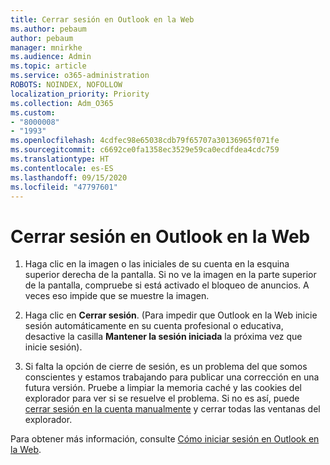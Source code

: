 ```yaml
---
title: Cerrar sesión en Outlook en la Web
ms.author: pebaum
author: pebaum
manager: mnirkhe
ms.audience: Admin
ms.topic: article
ms.service: o365-administration
ROBOTS: NOINDEX, NOFOLLOW
localization_priority: Priority
ms.collection: Adm_O365
ms.custom:
- "8000008"
- "1993"
ms.openlocfilehash: 4cdfec98e65038cdb79f65707a30136965f071fe
ms.sourcegitcommit: c6692ce0fa1358ec3529e59ca0ecdfdea4cdc759
ms.translationtype: HT
ms.contentlocale: es-ES
ms.lasthandoff: 09/15/2020
ms.locfileid: "47797601"
---
```

# <a name="sign-out-of-outlook-on-the-web"></a>Cerrar sesión en Outlook en la Web

1. Haga clic en la imagen o las iniciales de su cuenta en la esquina superior derecha de la pantalla. Si no ve la imagen en la parte superior de la pantalla, compruebe si está activado el bloqueo de anuncios. A veces eso impide que se muestre la imagen.

2. Haga clic en **Cerrar sesión**. (Para impedir que Outlook en la Web inicie sesión automáticamente en su cuenta profesional o educativa, desactive la casilla **Mantener la sesión iniciada** la próxima vez que inicie sesión).

3. Si falta la opción de cierre de sesión, es un problema del que somos conscientes y estamos trabajando para publicar una corrección en una futura versión.  Pruebe a limpiar la memoria caché y las cookies del explorador para ver si se resuelve el problema.  Si no es así, puede [cerrar sesión en la cuenta manualmente](https://login.live.com/logout.srf) y cerrar todas las ventanas del explorador.

Para obtener más información, consulte [Cómo iniciar sesión en Outlook en la Web](https://support.office.com/article/how-to-sign-in-to-outlook-on-the-web-763fab4d-0138-4814-b450-37fc286bcb79).
